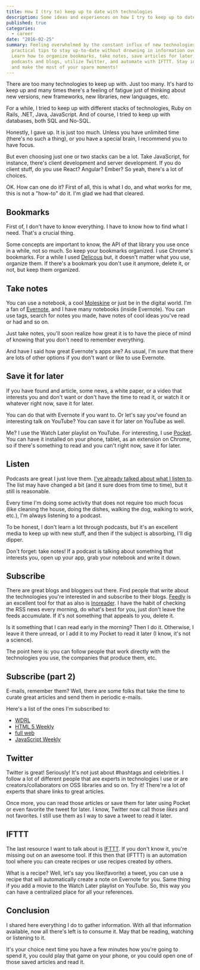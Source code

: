 ```yaml
---
title: How I (try to) keep up to date with technologies
description: Some ideas and experiences on how I try to keep up to date with technologies.
published: true
categories:
  - career
date: "2016-02-25"
summary: Feeling overwhelmed by the constant influx of new technologies? Discover
  practical tips to stay up-to-date without drowning in information overload.
  Learn how to organize bookmarks, take notes, save articles for later, leverage
  podcasts and blogs, utilize Twitter, and automate with IFTTT. Stay informed
  and make the most of your spare moments!
---
```


There are too many technologies to keep up with. Just too many. It's hard to
keep up and many times there's a feeling of fatigue just of thinking about new
versions, new frameworks, new libraries, new languages, etc.

For a while, I tried to keep up with different stacks of technologies, Ruby on
Rails, .NET, Java, JavaScript. And of course, I tried to keep up with databases,
both SQL and No-SQL.

Honestly, I gave up. It is just too much. Unless you have unlimited time
(there's no such a thing), or you have a special brain, I recommend you to have
focus.

But even choosing just one or two stacks can be a lot. Take JavaScript, for
instance, there's client development and server development. If you do client
stuff, do you use React? Angular? Ember? So yeah, there's a lot of choices.

OK. How can one do it? First of all, this is what I do, and what works for me,
this is not a "how-to" do it. I'm glad we had that cleared.

## Bookmarks

First of, I don't have to know everything. I have to know how to find what I
need. That's a crucial thing.

Some concepts are important to know, the API of that library you use once in a
while, not so much. So keep your bookmarks organized. I use Chrome's bookmarks.
For a while I used [Delicous](https://delicious.com/) but, it doesn't matter
what you use, organize them. If there's a bookmark you don't use it anymore,
delete it, or not, but keep them organized.

## Take notes

You can use a notebook, a cool [Moleskine](http://www.moleskine.com/en/) or just
be in the digital world. I'm a fan of [Evernote](https://evernote.com/), and I
have many notebooks (inside Evernote). You can use tags, search for notes you
made, have notes of cool ideas you've read or had and so on.

Just take notes, you'll soon realize how great it is to have the piece of mind
of knowing that you don't need to remember everything.

And have I said how great Evernote's apps are? As usual, I'm sure that there are
lots of other options if you don't want or like to use Evernote.

## Save it for later

If you have found and article, some news, a white paper, or a video that
interests you and don't want or don't have the time to read it, or watch it or
whatever right now, save it for later.

You can do that with Evernote if you want to. Or let's say you've found an
interesting talk on YouTube? You can save it for later on YouTube as well.

Me? I use the Watch Later playlist on YouTube. For interesting, I use
[Pocket](https://getpocket.com/). You can have it installed on your phone,
tablet, as an extension on Chrome, so if there's something to read and you can't
right now, save it for later.

## Listen

Podcasts are great I just love them.
[I've already talked about what I listen to](http://templecoding.com/blog/2015/10/06/whats-on-my-playlist-podcasts-i-listen-to/).
The list may have changed a bit (and it sure does from time to time), but it
still is reasonable.

Every time I'm doing some activity that does not require too much focus (like
cleaning the house, doing the dishes, walking the dog, walking to work, etc.),
I'm always listening to a podcast.

To be honest, I don't learn a lot through podcasts, but it's an excellent media
to keep up with new stuff, and then if the subject is absorbing, I'll dig
dipper.

Don't forget: take notes! If a podcast is talking about something that interests
you, open up your app, grab your notebook and write it down.

## Subscribe

There are great blogs and bloggers out there. Find people that write about the
technologies you're interested in and subscribe to their blogs.
[Feedly](https://feedly.com/) is an excellent tool for that as also is
[Inoreader](https://www.inoreader.com). I have the habit of checking the RSS
news every morning, do what's best for you, just don't leave the feeds
accumulate. If it's not something that appeals to you, delete it.

Is it something that I can read early in the morning? Then I do it. Otherwise, I
leave it there unread, or I add it to my Pocket to read it later (I know, it's
not a science).

The point here is: you can follow people that work directly with the
technologies you use, the companies that produce them, etc.

## Subscribe (part 2)

E-mails, remember them? Well, there are some folks that take the time to curate
great articles and send them in periodic e-mails.

Here's a list of the ones I'm subscribed to:

- [WDRL](https://wdrl.info/)
- [HTML 5 Weekly](http://html5weekly.com/)
- [full web](http://fullweb.io/)
- [JavaScript Weekly](http://javascriptweekly.com/)

## Twitter

Twitter is great! Seriously! It's not just about #hashtags and celebrities. I
follow a lot of different people that are experts in technologies I use or are
creators/collaborators on OSS libraries and so on. Try it! There're a lot of
experts that share links to great articles.

Once more, you can read those articles or save them for later using Pocket or
even favorite the tweet for later. I know, Twitter now call those _likes_ and
not favorites. I still use them as I way to save a tweet to read it later.

## IFTTT

The last resource I want to talk about is [IFTTT](https://ifttt.com/). If you
don't know it, you're missing out on an awesome tool. If this then that (IFTTT)
is an automation tool where you can create recipes or use recipes created by
others.

What is a recipe? Well, let's say you like(favorite) a tweet, you can use a
recipe that will automatically create a note on Evernote for you. Same thing if
you add a movie to the Watch Later playlist on YouTube. So, this way you can
have a centralized place for all your references.

## Conclusion

I shared here everything I do to gather information. With all that information
available, now all there's left is to consume it. May that be reading, watching
or listening to it.

It's your choice next time you have a few minutes how you're going to spend it,
you could play that game on your phone, or you could open one of those saved
articles and read it.
